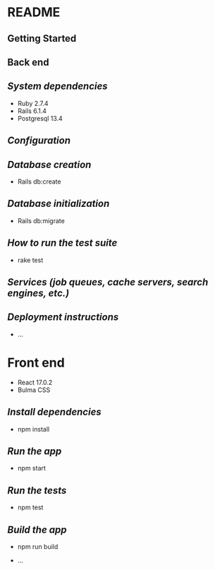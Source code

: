 # README

## Getting Started

## Back end

## _System dependencies_

- Ruby 2.7.4
- Rails 6.1.4
- Postgresql 13.4

## _Configuration_

## _Database creation_

- Rails db:create

## _Database initialization_

- Rails db:migrate

## _How to run the test suite_

- rake test

## _Services (job queues, cache servers, search engines, etc.)_

## _Deployment instructions_

- ...

# Front end

- React 17.0.2
- Bulma CSS

## _Install dependencies_

- npm install

## _Run the app_

- npm start

## _Run the tests_

- npm test

## _Build the app_

- npm run build

- ...
